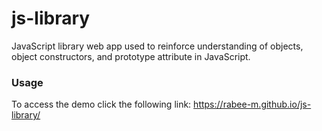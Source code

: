 # js-library
JavaScript library web app used to reinforce understanding of objects, object constructors, and prototype attribute in JavaScript.

### Usage
To access the demo click the following link: https://rabee-m.github.io/js-library/

